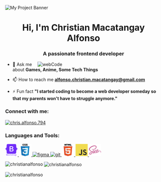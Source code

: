 

![My Project Banner]([https://github.com/your-username/your-repo/assets/banner.png](https://scontent.fmnl30-2.fna.fbcdn.net/v/t39.30808-6/469290542_1307679830678770_5790956674101833855_n.jpg?_nc_cat=100&ccb=1-7&_nc_sid=cc71e4&_nc_ohc=ijrBqtHHEusQ7kNvgHN8uoa&_nc_zt=23&_nc_ht=scontent.fmnl30-2.fna&_nc_gid=A1ltndRue-7xg7qqe5klqbL&oh=00_AYCY-MlurgWQIQW4RVHujOMxydBndSWIhQ4L_b5zrKuXHA&oe=6766C966))



<h1 align="center">Hi, I'm Christian Macatangay Alfonso</h1>
<h3 align="center">A passionate frontend developer</h3>


<img src="https://imgs.search.brave.com/SO1zAw-k-1Hy0MEpuf_dMSsno4tfxYjtFY3SKpdDSVU/rs:fit:860:0:0:0/g:ce/aHR0cHM6Ly9tZWRp/YTIuZ2lwaHkuY29t/L21lZGlhL3YxLlky/bGtQVGM1TUdJM05q/RXhjV1l4WnpabU5u/VjBlbVo2ZVdodlpt/OXZiamgwYW5FMmQy/ZDRjV2RvWkdkMmIz/STRNelJqTUNabGNE/MTJNVjluYVdaelgz/TmxZWEpqYUNaamRE/MW4vTDhLNjJpVERr/ekdYNi8yMDAuZ2lm.gif" alt="webCode" align="right" width="400">
        
- 💬 Ask me about **Games, Anime, Some Tech Things**
        
- 📫 How to reach me **alfonso.christian.macatangay@gmail.com**
        
- ⚡ Fun fact **"I started coding to become a web developer someday so that my parents won't have to struggle anymore."**

<h3 align="left">Connect with me:</h3>
<p align="left">
<a href="https://fb.com/chris.alfonso.794" target="blank"><img align="center" src="https://raw.githubusercontent.com/rahuldkjain/github-profile-readme-generator/master/src/images/icons/Social/facebook.svg" alt="chris.alfonso.794" height="30" width="40" /></a>
</p>

<h3 align="left">Languages and Tools:</h3>
<p align="left"> <a href="https://getbootstrap.com" target="_blank" rel="noreferrer"> <img src="https://raw.githubusercontent.com/devicons/devicon/master/icons/bootstrap/bootstrap-plain-wordmark.svg" alt="bootstrap" width="40" height="40"/> </a> <a href="https://www.w3schools.com/css/" target="_blank" rel="noreferrer"> <img src="https://raw.githubusercontent.com/devicons/devicon/master/icons/css3/css3-original-wordmark.svg" alt="css3" width="40" height="40"/> </a> <a href="https://www.figma.com/" target="_blank" rel="noreferrer"> <img src="https://www.vectorlogo.zone/logos/figma/figma-icon.svg" alt="figma" width="40" height="40"/> </a> <a href="https://git-scm.com/" target="_blank" rel="noreferrer"> <img src="https://www.vectorlogo.zone/logos/git-scm/git-scm-icon.svg" alt="git" width="40" height="40"/> </a> <a href="https://www.w3.org/html/" target="_blank" rel="noreferrer"> <img src="https://raw.githubusercontent.com/devicons/devicon/master/icons/html5/html5-original-wordmark.svg" alt="html5" width="40" height="40"/> </a> <a href="https://developer.mozilla.org/en-US/docs/Web/JavaScript" target="_blank" rel="noreferrer"> <img src="https://raw.githubusercontent.com/devicons/devicon/master/icons/javascript/javascript-original.svg" alt="javascript" width="40" height="40"/> </a> <a href="https://sass-lang.com" target="_blank" rel="noreferrer"> <img src="https://raw.githubusercontent.com/devicons/devicon/master/icons/sass/sass-original.svg" alt="sass" width="40" height="40"/> </a> </p>

<p><img align="left" src="https://github-readme-stats.vercel.app/api/top-langs?username=christianalfonso&show_icons=true&locale=en&layout=compact" alt="christianalfonso" /></p>

<p>&nbsp;<img align="center" src="https://github-readme-stats.vercel.app/api?username=christianalfonso&show_icons=true&locale=en" alt="christianalfonso" /></p>

<p><img align="center" src="https://github-readme-streak-stats.herokuapp.com/?user=christianalfonso&" alt="christianalfonso" /></p>
